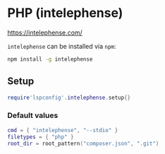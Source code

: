 # PHP (intelephense)

https://intelephense.com/

`intelephense` can be installed via `npm`:
```sh
npm install -g intelephense
```


## Setup

```lua
require'lspconfig'.intelephense.setup{}
```


### Default values

```lua
cmd = { "intelephense", "--stdio" }
filetypes = { "php" }
root_dir = root_pattern("composer.json", ".git")
```




